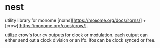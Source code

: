 # nest

utility library for monome [norns][https://monome.org/docs/norns/] + [crow][https://monome.org/docs/crow/].

utilize crow's four cv outputs for clock or modulation. each output can either send out a clock division or an lfo. lfos can be clock synced or free.
